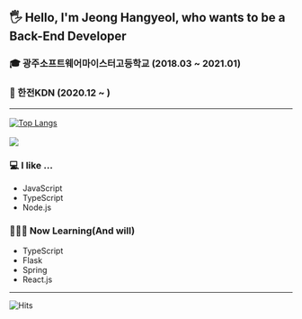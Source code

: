 ## 🖐 Hello, I'm Jeong Hangyeol, who wants to be a Back-End Developer
### 🎓 광주소프트웨어마이스터고등학교 (2018.03 ~ 2021.01)
### 👔 한전KDN (2020.12 ~ )<hr>
[![Top Langs](https://github-readme-stats.vercel.app/api/top-langs/?username=anuraghazra&layout=compact)](https://github.com/hangyeol0531)<br><br>
[![](https://github-readme-stats.vercel.app/api?username=hangyeol0531&show_icons=true&hide_border=true&theme=algolia)](https://github.com/hangyeol0531)<br>
### 💻 I like ...
<ul>
 <li>JavaScript</li>
 <li>TypeScript</li>
 <li>Node.js</li>
</ul>

### 👨🏻‍💻 Now Learning(And will)<br>
<ul>
 <li>TypeScript</li>
 <li>Flask</li>
 <li>Spring</li>
 <li>React.js</li>
</ul>
<hr>

![Hits](https://hits.seeyoufarm.com/api/count/incr/badge.svg?url=https%3A%2F%2Fgithub.com%2Fhangyeol0531&count_bg=%2379C83D&title_bg=%23555555&icon=&icon_color=%23E7E7E7&title=hits&edge_flat=false)
